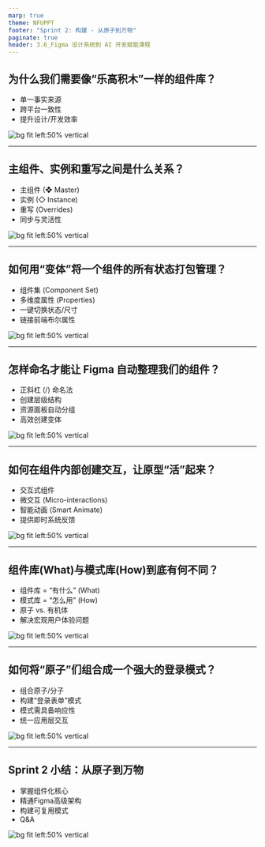 ```yaml
---
marp: true
theme: NFUPPT
footer: "Sprint 2: 构建 - 从原子到万物"
paginate: true
header: 3.6_Figma 设计系统到 AI 开发赋能课程
---
```


## 为什么我们需要像“乐高积木”一样的组件库？
- 单一事实来源
- 跨平台一致性
- 提升设计/开发效率

![bg fit left:50% vertical](https://i.imgur.com/n10EzFE.webp)


<!--
[Opener]: 我们已经定义了视觉法则，现在，我们如何确保这些法则在数十甚至数百个界面中得到一致的应用呢？答案就是构建一个组件库。
[Expansion]:
- 单一事实来源: 这意味着设计师和开发者都看着同一份“乐谱”，避免了沟通误差和界面“走音”。
- 跨平台一致性: 无论是Web、iOS还是安卓，用户感受到的品牌体验都是统一的。组件库是实现这种统一的基石。
- 提升设计/开发效率: 想象一下，我们不再需要重复绘制同一个按钮，而是像搭乐高一样，直接取用、组合。这极大地释放了我们的创造力。
[Evidence]: 课程开头的‘用户故事的旅程’活动就是最好的证明——当需求变更时，一个没有组件库的项目会陷入多大的混乱。
[V-Prompt]: A line drawing illustration on a white background of a team of designers and developers building a user interface with giant, clean Lego blocks, representing a component library. The atmosphere is collaborative and efficient. Square aspect ratio.
-->

---

## 主组件、实例和重写之间是什么关系？
- 主组件 (❖ Master)
- 实例 (◇ Instance)
- 重写 (Overrides)
- 同步与灵活性

![bg fit left:50% vertical](https://i.imgur.com/9LTGMp1.webp)

<!--
[Opener]: 理解了组件库的“为什么”，现在我们深入Figma，看看它是“如何”通过三大核心概念实现的。
[Expansion]:
- 主组件 (❖ Master): 这是组件的“模板”或“源头”。记住这个四菱形图标，修改它会影响所有孩子。
- 实例 (◇ Instance): 这是我们在设计稿中实际使用的“副本”，是主组件的链接克隆。
- 重写 (Overrides): 实例可以在不“脱钩”的前提下进行局部修改，比如改文字、换颜色。这就是设计的灵活性所在。
- 同步与灵活性: 主组件保证了系统规范的“同步”，而重写则赋予了具体场景“灵活性”。二者缺一不可。
[Evidence]: 你可以随时通过实例右键选择‘转到主组件 (Go to main component)’来快速定位源头。
[Action]: [行动：演示] 快速演示创建一个主组件，生成实例，修改主组件看实例如何同步变化，再对一个实例进行重写。
[V-Prompt]: Conceptual art on a white background. A central, bold master component icon (❖) radiates clean lines to multiple instance icons (◇). One of the instance icons has a different fill color to visually represent an 'override'. The mood is about connection and controlled variation. Square aspect ratio.
-->

---

## 如何用“变体”将一个组件的所有状态打包管理？
- 组件集 (Component Set)
- 多维度属性 (Properties)
- 一键切换状态/尺寸
- 链接前端布尔属性

![bg fit left:50% vertical](https://i.imgur.com/kixBzfK.webp)


<!--
[Opener]: 单个组件很棒，但一个按钮通常有默认、悬停、禁用等多种状态。Figma提供了更优雅的方案：变体。
[Expansion]:
- 组件集 (Component Set): 变体将所有相似的组件打包成一个“集合”，外部看起来还是一个组件，但内部大有乾坤。
- 多维度属性 (Properties): 你可以定义多个“维度”来控制它，比如'Size'、'State'、'Theme'，就像一个控制面板。
- 一键切换状态/尺寸: 设计师使用时，只需在右侧面板点几下，就能得到任何想要的样式，极其高效。
- 链接前端布尔属性: 我们可以将属性命名为'Disabled=True'，这会生成一个开关，并能直接映射给开发，如React中的`<Button disabled={true} />`。
[Evidence]: 大纲中的实践任务——创建一个按钮，通过属性面板管理其尺寸 (Size) 和状态 (State: Default, Hover, Disabled)。
[Action]: [行动：演示] 现场创建一个按钮组件，并将其转化为包含Size和State两个属性的变体组件集。
[V-Prompt]: A line drawing illustration on a white background. A single master button icon is in the center, and branching out from it are clean lines leading to variations in size (Large, Small) and state (Hover, Disabled). The feeling is one of powerful organization and simplicity. Square aspect ratio.
-->

---

## 怎样命名才能让 Figma 自动整理我们的组件？
- 正斜杠 (/) 命名法
- 创建层级结构
- 资源面板自动分组
- 高效创建变体

![bg fit left:50% vertical]()

<!--
[Opener]: 随着组件库越来越大，如何快速找到我们想要的东西？答案就在于一个简单的符号——正斜杠。
[Expansion]:
- 正斜杠 (/) 命名法: 通过在名称中使用斜杠，我们告诉Figma组件之间的层级关系。
- 创建层级结构: 例如，'Button/Primary/Large' 就创建了一个三级结构。
- 资源面板自动分组: Figma会识别这些斜杠，并在资源面板中自动生成可折叠的“文件夹”，让你的组件库井井有条。
- 高效创建变体: 当你选中一组用斜杠命名的组件并创建变体时，Figma会自动用斜杠后的名称为你预设好属性和值。
[Evidence]: 命名为 `Icon/Search`, `Button/Large/Primary` 会在资源面板中被自动归类到 `Icon` 和 `Button/Large` 文件夹下。
[V-Prompt]: Abstract visualization on a white background. A text string like 'Button/Primary/Large' is shown, and arrows point from the slashes ('/') to clean, organized folder icons in a side panel. The atmosphere is about automation and clarity. Square aspect ratio.
-->

---

## 如何在组件内部创建交互，让原型“活”起来？
- 交互式组件
- 微交互 (Micro-interactions)
- 智能动画 (Smart Animate)
- 提供即时系统反馈

![bg fit left:50% vertical]()

<!--
[Opener]: 我们已经创建了各种状态的组件，但如何让它们在用户操作下自动切换呢？这就是交互式组件的魔力。
[Expansion]:
- 交互式组件: 它允许我们在组件集“内部”设置交互，比如从“Default”状态，在鼠标悬停时自动切换到“Hover”状态。
- 微交互 (Micro-interactions): 这些是完成单个任务的细小交互，是产品精致感的关键，核心是提供清晰的反馈。
- 智能动画 (Smart Animate): 这是实现平滑过渡的利器。只要保证两个变体里图层命名一致，Figma就能自动计算属性变化并生成动画。
- 提供即时系统反馈: 用户每一步操作都应该得到系统的回应，交互式组件让这种反馈的实现变得前所未有的简单。
[Evidence]: 最经典的案例就是用智能动画制作从三条横线的汉堡菜单平滑过渡到'X'形关闭图标的微交互。
[Action]: [行动：演示] 演示如何为一个按钮变体集添加'On hover'交互，并使用智能动画。
[V-Prompt]: A line drawing illustration on a white background. A hamburger menu icon (three lines) is shown on the left, and a close 'X' icon is on the right. Smooth, curved motion lines connect them, indicating a fluid transformation. The mood is dynamic and intuitive. Square aspect ratio.
-->

---

## 组件库(What)与模式库(How)到底有何不同？
- 组件库 = “有什么” (What)
- 模式库 = “怎么用” (How)
- 原子 vs. 有机体
- 解决宏观用户体验问题

![bg fit left:50% vertical]()

<!--
[Opener]: 我们已经掌握了创建单个“乐高积木”（组件）的技巧。但如何用这些积木搭建出一座“城堡”呢？这就引出了模式库的概念。
[Expansion]:
- 组件库 = “有什么”: 它定义了我们可用的最小UI元素，就像一本食材清单，里面有面粉、鸡蛋、糖。
- 模式库 = “怎么用”: 它定义了如何组合这些组件来解决一个具体的用户问题，就像一本菜谱，教我们如何用食材做出一个蛋糕。
- 原子 vs. 有机体: 在原子设计理论中，组件是原子或分子，而模式则是更高级的“有机体”或“模板”。
- 解决宏观用户体验问题: 模式关注的是用户流程，比如“用户如何登录？”，而不仅仅是“按钮长什么样？”。
[Evidence]: 一个按钮是组件，但一个由“标签”、“输入框”和“按钮”组成的“登录表单”，就是一个模式。
[V-Prompt]: Conceptual art on a a white background. On the left side, there's a neat pile of individual Lego bricks (representing components). On the right side, these same bricks are assembled into a recognizable small car (representing a pattern). An arrow flows from left to right. The mood is about purposeful composition. Square aspect ratio.
-->

---

## 如何将“原子”们组合成一个强大的登录模式？
- 组合原子/分子
- 构建“登录表单”模式
- 模式需具备响应性
- 统一应用层交互

![bg fit left:50% vertical]()

<!--
[Opener]: 理论说完了，我们来动手实践。看看如何将前面学到的原子组件，组合成一个可复用的“登录表单”模式。
[Expansion]:
- 组合原子/分子: 我们将拖出之前做好的“输入框”、“标签”和“按钮”组件的实例。
- 构建“登录表单”模式: 将它们按照逻辑和视觉规范组合起来，形成一个解决“用户登录”这个特定任务的集合。
- 模式需具备响应性: 这个登录表单本身也应该是一个组件，并且要设置好自动布局，确保它在不同尺寸的屏幕上表现良好。
- 统一应用层交互: 通过构建模式，我们确保了所有表单都遵循相同的交互和布局规范，这极大地提升了用户体验的一致性。
[Evidence]: 高级的模式，其内部的输入框组件本身就应该有Default、Active、Error等变体，从而构建出一个高度系统化的表单系统。
[Action]: [行动：提问] 问学生，除了登录表单，他们还能想到哪些可以用组件组合出来的常见模式？（例如：搜索栏、卡片、导航栏）
[V-Prompt]: A clean line drawing on a white background. Smaller, separate components like an 'input field' and a 'button' are shown with dashed lines and arrows, indicating they are being assembled into a complete, cohesive 'login form' layout. The feeling is one of constructive assembly. Square aspect ratio.
-->

---

## Sprint 2 小结：从原子到万物
- 掌握组件化核心
- 精通Figma高级架构
- 构建可复用模式
- Q&A

![bg fit left:50% vertical]()

<!--
[Opener]: 恭喜大家完成了Sprint 2的学习！我们从最小的原子出发，一步步学会了如何构建灵活、可维护的组件，并最终将它们组合成了解决实际问题的模式。
[Expansion]:
- 掌握组件化核心: 我们理解了组件化的必要性，以及Figma中主组件与实例的工作原理。
- 精通Figma高级架构: 我们通过变体、命名法和交互式组件，学会了构建真正强大且高效的组件系统。
- 构建可复用模式: 我们更进一步，学会了如何超越单个组件，思考如何通过模式来系统性地解决用户体验问题。
- Q&A: 现在是提问环节，大家对今天的内容有什么疑问吗？
[Evidence]: 你现在工具箱里已经装满了从原子到模式的各种工具，足以应对复杂的设计系统挑战。
[V-Prompt]: A line drawing illustration on a white background of an open, organized toolbox. Inside, different compartments contain tools neatly labeled 'Components', 'Variants', and 'Patterns'. The atmosphere is one of accomplishment and being well-equipped for the next steps. Square aspect ratio.
-->